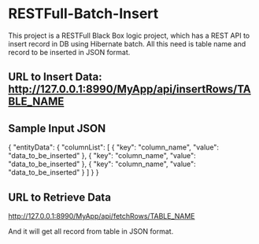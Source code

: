 # RESTFull-Batch-Insert

This project is a RESTFull Black Box logic project, which has a REST API to insert record in DB using Hibernate batch.
All this need is table name and record to be inserted in JSON format.

URL to Insert Data: http://127.0.0.1:8990/MyApp/api/insertRows/TABLE_NAME
-------------------
Sample Input JSON
-------------------
{
  "entityData": {
    "columnList": [
      {
        "key": "column_name",
        "value": "data_to_be_inserted"
      },
      {
        "key": "column_name",
        "value": "data_to_be_inserted"
      },
      {
        "key": "column_name",
        "value": "data_to_be_inserted"
      }
    ]
  }
}

URL to Retrieve Data
---------------------
http://127.0.0.1:8990/MyApp/api/fetchRows/TABLE_NAME

And it will get all record from table in JSON format.
